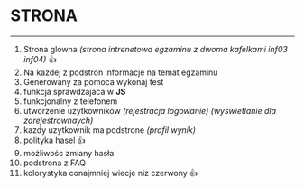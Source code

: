# STRONA
---
1. Strona glowna _(strona intrenetowa egzaminu z dwoma kafelkami inf03 inf04)_ 👍
2. Na kazdej z podstron informacje na temat egzaminu
3. Generowany za pomoca wykonaj test 
4. funkcja sprawdzajaca w __JS__
5. funkcjonalny z telefonem
6. utworzenie uzytkownikow _(rejestracja logowanie) (wyswietlanie dla zarejestrownaych)_
7. kazdy uzytkownik ma podstrone _(profil wynik)_
8. polityka hasel 👍
9. możliwośc zmiany hasła 
10. podstrona z FAQ 
11. kolorystyka conajmniej wiecje niz czerwony 👍
